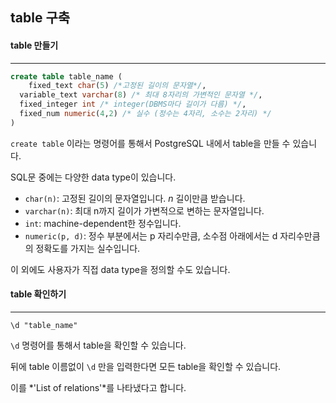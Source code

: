 ## table 구축

#### table 만들기

---

```sql
create table table_name (
	fixed_text char(5) /*고정된 길이의 문자열*/,
  variable_text varchar(8) /* 최대 8자리의 가변적인 문자열 */,
  fixed_integer int /* integer(DBMS마다 길이가 다름) */,
  fixed_num numeric(4,2) /* 실수 (정수는 4자리, 소수는 2자리) */
)
```

`create table`  이라는 명령어를 통해서 PostgreSQL 내에서 table을 만들 수 있습니다.

SQL문 중에는 다양한 data type이 있습니다.

- `char(n)`: 고정된 길이의 문자열입니다. *n* 길이만큼 받습니다.
- `varchar(n)`: 최대 n까지 길이가 가변적으로 변하는 문자열입니다.
- `int`: machine-dependent한 정수입니다.
- `numeric(p, d)`: 정수 부분에서는 p 자리수만큼, 소수점 아래에서는 d 자리수만큼의 정확도를 가지는 실수입니다.

이 외에도 사용자가 직접 data type을 정의할 수도 있습니다.



#### table 확인하기

---

```shell
\d "table_name"
```

`\d` 명령어를 통해서 table을 확인할 수 있습니다.

뒤에 table 이름없이 `\d` 만을 입력한다면 모든 table을 확인할 수 있습니다.

이를 *'List of relations'*를 나타냈다고 합니다.